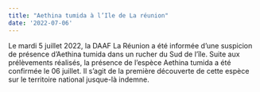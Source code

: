 ```yaml
---
title: "Aethina tumida à l’Ile de La réunion"
date: '2022-07-06'
---
```


Le mardi 5 juillet 2022, la DAAF La Réunion a été informée d’une suspicion de présence d’Aethina tumida dans un rucher du Sud de l’île. Suite aux prélèvements réalisés, la présence de l’espèce Aethina tumida a été confirmée le 06 juillet. Il s’agit de la première découverte de cette espèce sur le territoire national jusque-là indemne.